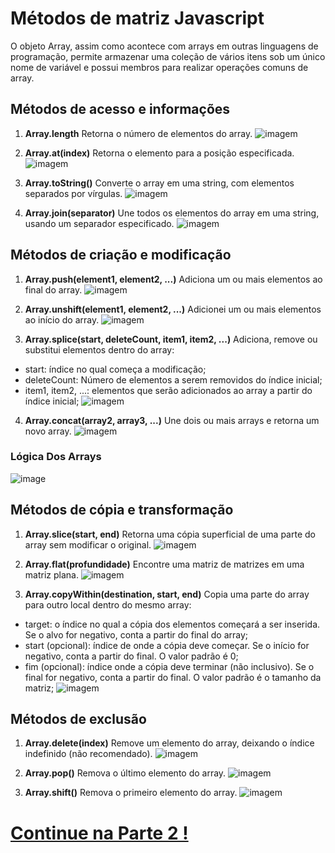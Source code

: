 # Métodos de matriz Javascript
O objeto Array, assim como acontece com arrays em outras linguagens de programação, permite armazenar uma coleção de vários itens sob um único nome de variável e possui membros para realizar operações comuns de array.

## Métodos de acesso e informações
1. **Array.length** Retorna o número de elementos do array.
![imagem](https://github.com/user-attachments/assets/61ed6110-de81-4764-8a9d-ca60749c7381)

2. **Array.at(index)** Retorna o elemento para a posição especificada.
![imagem](https://github.com/user-attachments/assets/d13eb41e-cb94-41e7-abf6-1ce91ab030e0)

3. **Array.toString()** Converte o array em uma string, com elementos separados por vírgulas.
![imagem](https://github.com/user-attachments/assets/a31f9ff2-a3a9-4804-b82b-9539d2da54f9)

4. **Array.join(separator)** Une todos os elementos do array em uma string, usando um separador especificado.
![imagem](https://github.com/user-attachments/assets/8e1b6c24-9660-4a8c-9c1e-4fe55f90c28c)

## Métodos de criação e modificação
1. **Array.push(element1, element2, ...)** Adiciona um ou mais elementos ao final do array.
![imagem](https://github.com/user-attachments/assets/1261080c-1658-4943-bd1b-91760c6531f9)

2. **Array.unshift(element1, element2, ...)** Adicionei um ou mais elementos ao início do array.
![imagem](https://github.com/user-attachments/assets/d8f6d339-19c6-46f6-8983-09b24fa634c2)

3. **Array.splice(start, deleteCount, item1, item2, ...)** Adiciona, remove ou substitui elementos dentro do array:
- start: índice no qual começa a modificação;
- deleteCount: Número de elementos a serem removidos do índice inicial;
- item1, item2, ...: elementos que serão adicionados ao array a partir do índice inicial;
![imagem](https://github.com/user-attachments/assets/e3a5d122-fb48-46b6-b3d9-ab6c4ccdea1c)

4. **Array.concat(array2, array3, ...)** Une dois ou mais arrays e retorna um novo array.
![imagem](https://github.com/user-attachments/assets/b786d3aa-32be-4aa1-b7cc-80c9a8c03778)

### Lógica Dos Arrays
![image](https://github.com/user-attachments/assets/7b535e5e-d48b-4448-8ddc-64aed2ffd782)
## Métodos de cópia e transformação
1. **Array.slice(start, end)** Retorna uma cópia superficial de uma parte do array sem modificar o original.
![imagem](https://github.com/user-attachments/assets/74ffb34a-5936-401e-b566-6c0c5577707c)

2. **Array.flat(profundidade)** Encontre uma matriz de matrizes em uma matriz plana.
![imagem](https://github.com/user-attachments/assets/5f7937e5-c14d-4c5a-9fdd-06ecc884558e)

3. **Array.copyWithin(destination, start, end)** Copia uma parte do array para outro local dentro do mesmo array:
- target: o índice no qual a cópia dos elementos começará a ser inserida. Se o alvo for negativo, conta a partir do final do array;
- start (opcional): índice de onde a cópia deve começar. Se o início for negativo, conta a partir do final. O valor padrão é 0;
- fim (opcional): índice onde a cópia deve terminar (não inclusivo). Se o final for negativo, conta a partir do final. O valor padrão é o tamanho da matriz;
![imagem](https://github.com/user-attachments/assets/39af0e6b-c3b6-46f5-b999-ce8ce1625451)

## Métodos de exclusão
1. **Array.delete(index)** Remove um elemento do array, deixando o índice indefinido (não recomendado).
![imagem](https://github.com/user-attachments/assets/7a81d27b-eb7e-4daf-999a-2cd45015bb00)

2. **Array.pop()** Remova o último elemento do array.
![imagem](https://github.com/user-attachments/assets/fcb9bff1-ce35-4f38-85ab-8ac7dd3f5b06)

3. **Array.shift()** Remova o primeiro elemento do array.
![imagem](https://github.com/user-attachments/assets/963c16a3-b1b1-472e-b6b0-003550b361a5)

# [Continue na Parte 2 !](https://github.com/Karlos-Eduardo-Mrqs/Construction-Html-Css-Javascript/blob/main/Interaction-Javascript/Module%205%20-%20Methods%20And%20Data%20Manipulation/Arrays-Number_12/Array_Search.md)